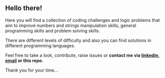 ## Hello there!
Here you will find a collection of coding challenges and logic problems that aim to improve numbers and strings manipulation skills, general programming skills and problem solving skills.

There are different levels of difficulty and also you can find solutions in different programming languages.


Feel free to take a look, contribute, raise issues or **contact me via [linkedin][@linkedin], [email][@email] or this repo**.

Thank you for your time...

<!-- external links -->
[@linkedin]:https://www.linkedin.com/in/lenielluzardo
[@email]:mailto:lenielluzardo.dev@gmail.com